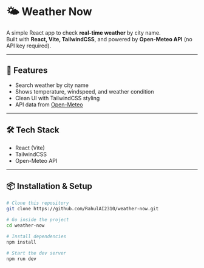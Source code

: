 # 🌤️ Weather Now

A simple React app to check **real-time weather** by city name.  
Built with **React, Vite, TailwindCSS**, and powered by **Open-Meteo API** (no API key required).  

---

## 🚀 Features
- Search weather by city name  
- Shows temperature, windspeed, and weather condition  
- Clean UI with TailwindCSS styling  
- API data from [Open-Meteo](https://open-meteo.com)  

---

## 🛠️ Tech Stack
- React (Vite)  
- TailwindCSS  
- Open-Meteo API  

---

## 📦 Installation & Setup
```bash
# Clone this repository
git clone https://github.com/RahulAI2310/weather-now.git

# Go inside the project
cd weather-now

# Install dependencies
npm install

# Start the dev server
npm run dev
